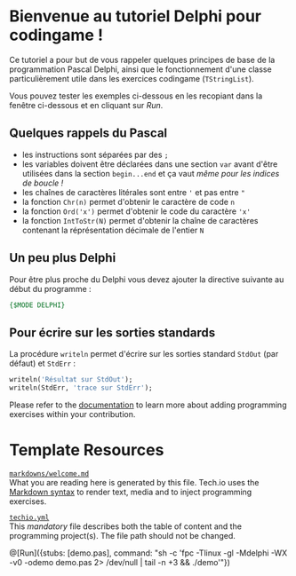 # Bienvenue au tutoriel Delphi pour codingame !

Ce tutoriel a pour but de vous rappeler quelques principes de base de la programmation Pascal Delphi, ainsi que le fonctionnement d'une classe particulièrement utile dans les exercices codingame (`TStringList`).

Vous pouvez tester les exemples ci-dessous en les recopiant dans la fenêtre ci-dessous et en cliquant sur *Run*.

## Quelques rappels du Pascal
- les instructions sont séparées par des `;`
- les variables doivent être déclarées dans une section `var` avant d'être utilisées dans la section `begin...end` et ça vaut _même pour les indices de boucle !_
- les chaînes de caractères litérales sont entre `'` et pas entre `"` 
- la fonction `Chr(n)` permet d'obtenir le caractère de code `n`
- la fonction `Ord('x')` permet d'obtenir le code du caractère `'x'`
- la fonction `IntToStr(N)` permet d'obtenir la chaîne de caractères contenant la réprésentation décimale de l'entier `N`


## Un peu plus Delphi

Pour être plus proche du Delphi vous devez ajouter la directive suivante au début du programme :
```pascal
{$MODE DELPHI} 
```

## Pour écrire sur les sorties standards

La procédure `writeln` permet d'écrire sur les sorties standard `StdOut` (par défaut) et `StdErr` :
```pascal
writeln('Résultat sur StdOut');
writeln(StdErr, 'trace sur StdErr');
```



Please refer to the [documentation](https://tech.io/doc) to learn more about adding programming exercises within your contribution.

# Template Resources

[`markdowns/welcome.md`](https://github.com/TechDotIO/techio-basic-template/blob/master/markdowns/welcome.md)  
What you are reading here is generated by this file. Tech.io uses the [Markdown syntax](https://tech.io/doc/reference-markdowns) to render text, media and to inject programming exercises.


[`techio.yml`](https://github.com/TechDotIO/techio-basic-template/blob/master/techio.yml)  
This *mandatory* file describes both the table of content and the programming project(s). The file path should not be changed.

@[Run]({stubs: [demo.pas], command: "sh -c 'fpc -Tlinux -gl -Mdelphi -WX -v0 -odemo demo.pas 2> /dev/null | tail -n +3 && ./demo'"})
